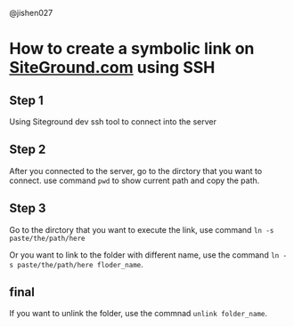@jishen027

# How to create a symbolic link on [SiteGround.com](https://www.siteground.co.uk/web-hosting.htm) using SSH

## Step 1
Using Siteground dev ssh tool to connect into the server

## Step 2 
After you connected to the server, go to the dirctory that you want to connect. use command `pwd` to show current path and copy the path.

## Step 3 
Go to the dirctory that you want to execute the link, use command `ln -s paste/the/path/here`

Or you want to link to the folder with different name, use the command `ln -s paste/the/path/here floder_name`. 


## final 
If you want to unlink the folder, use the commnad `unlink folder_name`. 


